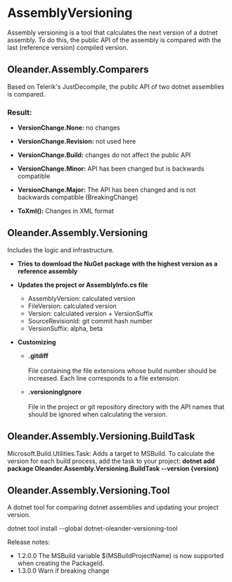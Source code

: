 # AssemblyVersioning

Assembly versioning is a tool that calculates the next version of a dotnet assembly. 
To do this, the public API of the assembly is compared with the last (reference version) compiled version.



## Oleander.Assembly.Comparers
Based on Telerik's JustDecompile, the public API of two dotnet assemblies is compared. 

### Result:
- **VersionChange.None:** no changes
- **VersionChange.Revision:** not used here
- **VersionChange.Build:** changes do not affect the public API
- **VersionChange.Minor:** API has been changed but is backwards compatible
- **VersionChange.Major:** The API has been changed and is not backwards compatible (BreakingChange)

- **ToXml():** Changes in XML format

## Oleander.Assembly.Versioning
Includes the logic and infrastructure.

- **Tries to download the NuGet package with the highest version as a reference assembly**
- **Updates the project or AssemblyInfo.cs file**
    - AssemblyVersion: calculated version
    - FileVersion: calculated version
    - Version: calculated version + VersionSuffix
    - SourceRevisionId: git commit hash number 
    - VersionSuffix: alpha, beta

 - **Customizing**

     - **.gitdiff**<br><br> File containing the file extensions whose build number should be increased. Each line corresponds to a file extension.

     - **.versioningIgnore**<br><br>
     File in the project or git repository directory with the API names that should be ignored when calculating the version.


## Oleander.Assembly.Versioning.BuildTask
Microsoft.Build.Utilities.Task: Adds a target to MSBuild. To calculate the version for each build process, add the task to your project: **dotnet add package Oleander.Assembly.Versioning.BuildTask --version {version\}**

## Oleander.Assembly.Versioning.Tool
A dotnet tool for comparing dotnet assemblies and updating your project version.

dotnet tool install --global dotnet-oleander-versioning-tool

Release notes:
- 1.2.0.0 The MSBuild variable $(MSBuildProjectName) is now supported when creating the PackageId.
- 1.3.0.0 Warn if breaking change